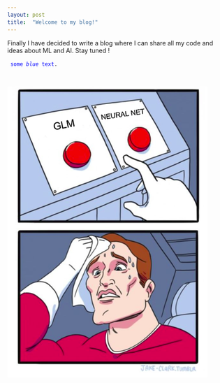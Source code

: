 ```yaml
---
layout: post
title:  "Welcome to my blog!"
---
```



Finally I have decided to write a blog where I can share all my code and ideas about ML and AI. 
Stay tuned \!

<code><pre>
<span style="color:blue">some *blue* text</span>.
</per></code>

![Fig1](/images/Fig1Post1.png)
